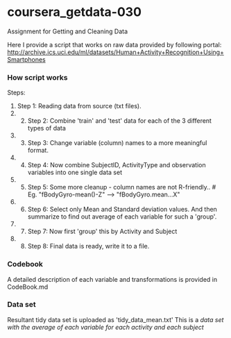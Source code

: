 # coursera_getdata-030
Assignment for Getting and Cleaning Data

Here I provide a script that works on raw data provided by following portal:  
http://archive.ics.uci.edu/ml/datasets/Human+Activity+Recognition+Using+Smartphones

### How script works
Steps:  
1. Step 1: Reading data from source (txt files).  
2. 2. Step 2: Combine 'train' and 'test' data for each of the 3 different types of data  
3. 3. Step 3: Change variable (column) names to a more meaningful format.  
4. 4. Step 4: Now combine SubjectID, ActivityType and observation variables into one single data set  
5. 5. Step 5: Some more cleanup - column names are not R-friendly.. # Eg. "fBodyGyro-mean()-Z" --> "fBodyGyro.mean...X"  
6. 6. Step 6: Select only Mean and Standard deviation values. And then summarize to find out average of each variable for such a 'group'.  
7. 7. Step 7: Now first 'group' this by Activity and Subject  
8. 8. Step 8: Final data is ready, write it to a file.  

### Codebook
A detailed description of each variable and transformations is provided in CodeBook.md

### Data set
Resultant tidy data set is uploaded as 'tidy_data_mean.txt'
This is a *data set with the average of each variable for each activity and each subject*
